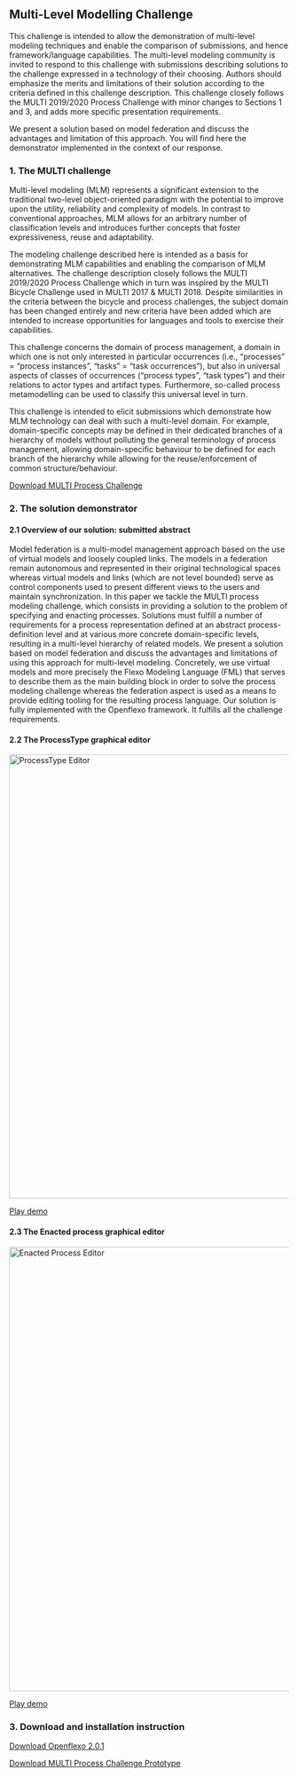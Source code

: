 
## Multi-Level Modelling Challenge

This challenge is intended to allow the demonstration of multi-level modeling techniques and enable the comparison of submissions, and hence framework/language capabilities. The multi-level modeling community is invited to respond to this challenge with submissions describing solutions to the challenge expressed in a technology of their choosing. Authors should emphasize the merits and limitations of their solution according to the criteria defined in this challenge description. This challenge closely follows the MULTI 2019/2020 Process Challenge with minor changes to Sections 1 and 3, and adds more specific presentation requirements.

We present a solution based on model federation and discuss the advantages and limitation of this approach. You will find here the demonstrator implemented in the context of our response.

### 1. The MULTI challenge

Multi-level modeling (MLM) represents a significant extension to the traditional two-level object-oriented paradigm with the potential to improve upon the utility, reliability and complexity of models. In contrast to conventional approaches, MLM allows for an arbitrary number of classification levels and introduces further concepts that foster expressiveness, reuse and adaptability.

The modeling challenge described here is intended as a basis for demonstrating MLM capabilities and enabling the comparison of MLM alternatives. The challenge description closely follows the MULTI 2019/2020 Process Challenge which in turn was inspired by the MULTI Bicycle Challenge used in MULTI 2017 & MULTI 2018. Despite similarities in the criteria between the bicycle and process challenges, the subject domain has been changed entirely and new criteria have been added which are intended to increase opportunities for languages and tools to exercise their capabilities.

This challenge concerns the domain of process management, a domain in which one is not only interested in particular occurrences (i.e., “processes” = “process instances”, “tasks” = “task occurrences”), but also in universal aspects of classes of occurrences (“process types”, “task types”) and their relations to actor types and artifact types. Furthermore, so-called process metamodelling can be used to classify this universal level in turn.

This challenge is intended to elicit submissions which demonstrate how MLM technology can deal with such a multi-level domain. For example, domain-specific concepts may be defined in their dedicated branches of a hierarchy of models without polluting the general terminology of process management, allowing domain-specific behaviour to be defined for each branch of the hierarchy while allowing for the reuse/enforcement of common structure/behaviour.

[Download MULTI Process Challenge](/images/research/MLMChallenge/EMISAJ_Process_Modeling_Challenge.pdf)

### 2. The solution demonstrator

#### 2.1 Overview of our solution: submitted abstract

Model federation is a multi-model management approach based on the use of virtual models and loosely coupled links. The models in a federation remain autonomous and represented in their original technological spaces whereas virtual models and links (which are not level bounded) serve as control components used to present different views to the users and maintain synchronization. In this paper we tackle the MULTI process modeling challenge, which consists in providing a solution to the problem of specifying and enacting processes. Solutions must fulfill a number of requirements for a process representation defined at an abstract process-definition level and at various more concrete domain-specific levels, resulting in a multi-level hierarchy of related models. We present a solution based on model federation and discuss the advantages and limitations of using this approach for multi-level modeling. Concretely, we use virtual models and more precisely the Flexo Modeling Language (FML) that serves to describe them as the main building block in order to solve the process modeling challenge whereas the federation aspect is used as a means to provide editing tooling for the resulting process language. Our solution is fully implemented with the Openflexo framework. It fulfills all the challenge requirements.

#### 2.2 The ProcessType graphical editor

<img src="/images/research/MLMChallenge/ScreenshotProcessTypeEditor.png" alt="ProcessType Editor" style="width: 800px;"/>

[Play demo](https://vimeo.com/625196097)

#### 2.3 The Enacted process graphical editor

<img src="/images/research/MLMChallenge/ScreenshotEnactedProcessEditor.png" alt="Enacted Process Editor" style="width: 800px;"/>

[Play demo](https://vimeo.com/625198211)

### 3. Download and installation instruction

[Download Openflexo 2.0.1](https://downloads.openflexo.org/openflexo/2.0.1SNAPSHOT/2021-06-01/)

[Download MULTI Process Challenge Prototype](/images/research/MLMChallenge/MULTIProcessChallenge.prj.zip)



